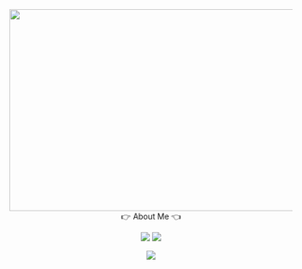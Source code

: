 <div align="center">
  <img src="https://github.com/user-attachments/assets/974fbe59-109f-47b1-97cf-7e16da23c40d" width="1080" height="360"/>
</div>

<div align="center">
  👉 About Me 👈
  <br/>
  <p>
    <a href="https://5kiran.tistory.com/" target="_blank"><img src="https://img.shields.io/badge/BLOG-282828?style=flat-square&logo=Tistory&logoColor=white"/></a>
    <a href="mailto:gilhwoan.develop@gmail.com" target="_blank"><img src="https://img.shields.io/badge/gilhwoan.develop@gmail.com-EA4335?style=flat-square&logo=Gmail&logoColor=white"/></a>
  </p>

  <p>
    <img src="https://img.shields.io/badge/NestJS-#E0234E?style=for-the-badge&logo=NestJS&logoColor=white">
  </p>
</div>





